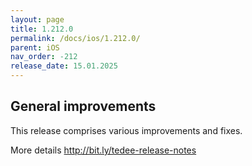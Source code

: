 ```yaml
---
layout: page
title: 1.212.0
permalink: /docs/ios/1.212.0/
parent: iOS
nav_order: -212
release_date: 15.01.2025
---
```


## General improvements
This release comprises various improvements and fixes.

More details http://bit.ly/tedee-release-notes
